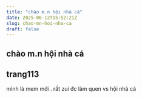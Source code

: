 ```yaml
---
title: "chào m.n hội nhà cá"
date: 2025-06-12T15:52:21Z
slug: chao-mn-hoi-nha-ca
draft: false
---
```


## chào m.n hội nhà cá

## trang113

mình là mem mới . rất zui đc làm quen vs hội nhà cá